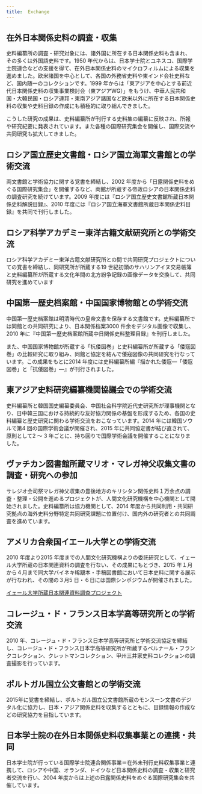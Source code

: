 ```yaml
---
title: 	Exchange
---
```


<h2 class="h03">在外日本関係史料の調査・収集</h2>

史料編纂所の調査・研究対象には、諸外国に所在する日本関係史料も含まれ、その多くは外国語史料です。1950
年代からは、日本学士院とユネスコ、国際学士院連合などの支援を得て、在外日本関係史料のマイクロフィルムによる収集を進めました。欧米諸国を中心として、各国の外務省史料や東インド会社史料など、国内随一のコレクションです。1999
年からは「東アジアを中心とする前近代日本関係史料の収集事業検討会（東アジアWG）」をもうけ、中華人民共和国・大韓民国・ロシア連邦・東南アジア諸国など欧米以外に所在する日本関係史料の収集や史料目録の作成にも積極的に取り組んできました。

こうした研究の成果は、史料編纂所が刊行する史料集の編纂に反映され、所報や研究紀要に発表されています。また各種の国際研究集会を開催し、国際交流や共同研究も拡大してきました。

<h2 class="h03 mt2">ロシア国立歴史文書館・ロシア国立海軍文書館との学術交流</h2>

両文書館と学術協力に関する覚書を締結し、2002 年度から「日露関係史料をめぐる国際研究集会」を開催するなど、両館が所蔵する帝政ロシアの日本関係史料の調査研究を続けています。2009 年度には『ロシア国立歴史文書館所蔵日本関係史料解説目録』、2010 年度には『ロシア国立海軍文書館所蔵日本関係史料目録』を共同で刊行しました。

<h2 class="h03 mt2">ロシア科学アカデミー東洋古籍文献研究所との学術交流</h2>

ロシア科学アカデミー東洋古籍文献研究所との間で共同研究プロジェクトについての覚書を締結し、同研究所が所蔵する19 世紀初頭のサハリンアイヌ交易帳簿と史料編纂所が所蔵する文化年間の北方紛争記録の画像データを交換して、共同研究を進めています

<h2 class="h03 mt2">中国第一歴史档案館・中国国家博物館との学術交流</h2>

中国第一歴史档案館は明清時代の皇帝文書を保存する文書館です。史料編纂所では同館との共同研究により、日本関係档案3000 件余をデジタル画像で収集し、2010 年に『中国第一歴史档案館所蔵中日関係史料整理目録』を刊行しました。

また、中国国家博物館が所蔵する「抗倭図巻」と史料編纂所が所蔵する「倭寇図巻」の比較研究に取り組み、同館と協定を結んで倭寇図像の共同研究を行なっています。この成果をもとに2014 年度には史料編纂所編『描かれた倭寇―「倭寇図巻」と「抗倭図巻」―』が刊行されました。


<h2 class="h03 mt-10">東アジア史料研究編纂機関協議会での学術交流</h2>

<v-img class="mb1" src="/assets/img/exchange/exchang20150414.jpeg" caption="東アジア史料編纂機関協議会（韓国）"></v-img>


史料編纂所と韓国国史編纂委員会、中国社会科学院近代史研究所が理事機関となり、日中韓三国における持続的な友好協力関係の基盤を形成するため、各国の史料編纂と歴史研究に関わる学術交流をおこなっています。2014 年には韓国ソウルで第4 回の国際学術会議が開催され、2015 年に共同協定書が結び直されて、原則として2 ～ 3 年ごとに、持ち回りで国際学術会議を開催することになりました。


<h2 class="h03 mt2">ヴァチカン図書館所蔵マリオ・マレガ神父収集文書の調査・研究への参加</h2>
サレジオ会司祭マレガ神父収集の豊後地方のキリシタン関係史料１万余点の調査・整理・公開を進めるプロジェクトが、人間文化研究機構を中心機関として開始されました。史料編纂所は協力機関として、2014 年度から共同利用・共同研究拠点の海外史料分野特定共同研究課題に位置付け、国内外の研究者との共同調査を進めています。

<h2 class="h03 mt2">アメリカ合衆国イエール大学との学術交流</h2>
2010 年度より2015 年度までの人間文化研究機構よりの委託研究として、イェール大学所蔵の日本関連資料の調査を行ない、その成果にもとづき、2015 年１月から４月まで同大学バイネキ稀覯本・手稿図書館において日本史料に関する展示が行なわれ、その間の３月5 日・６日には国際シンポジウムが開催されました。

[イェール大学所蔵日本関連資料調査プロジェクト](http://www.hi.u-tokyo.ac.jp/exchange/yale/top_page/index.html)

<h2 class="h03 mt2">コレージュ・ド・フランス日本学高等研究所との学術交流</h2>
2010 年、コレージュ・ド・フランス日本学高等研究所と学術交流協定を締結し、コレージュ・ド・フランス日本学高等研究所が所蔵するベルナール・フランクコレクション、クレットマンコレクション、甲州三井家史料コレクションの調査撮影を行っています。

<h2 class="h03 mt2">ポルトガル国立公文書館との学術交流</h2>
2015年に覚書を締結し、ポルトガル国立公文書館所蔵のモンスーン文書のデジタル化に協力し、日本・アジア関係史料を収集するとともに、目録情報の作成などの研究協力を目指しています。

<h2 class="h03 mt2">日本学士院の在外日本関係史料収集事業との連携・共同</h2>
日本学士院が行っている国際学士院連合関係事業＝在外未刊行史料収集事業と連携して、ロシアや中国、オランダ、ドイツなど日本関係史料の調査・収集と研究者交流を行い、2004 年度からは上述の日露関係史料をめぐる国際研究集会を共催しています。